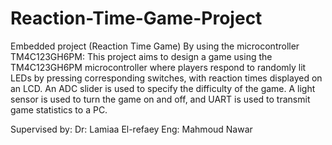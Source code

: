 # Reaction-Time-Game-Project
Embedded project (Reaction Time Game) By using the microcontroller TM4C123GH6PM:
This project aims to design a game using the TM4C123GH6PM microcontroller where players respond to randomly lit LEDs by pressing corresponding switches, with reaction times displayed on an LCD. An ADC slider is used to specify the difficulty of the game. A light sensor is used to turn the game on and off, and UART is used to transmit game statistics to a PC.

Supervised by: 
Dr: Lamiaa El-refaey
Eng: Mahmoud Nawar

